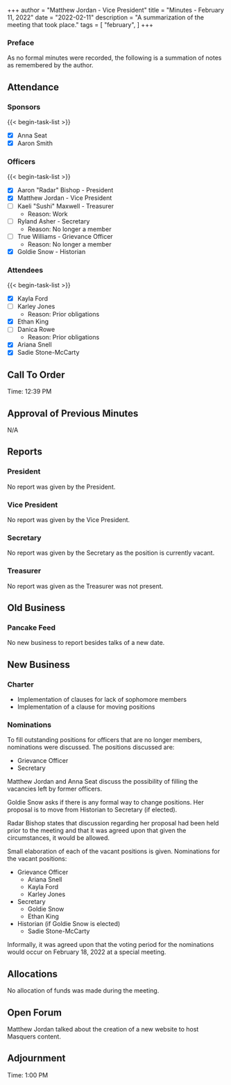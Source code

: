 +++
author = "Matthew Jordan - Vice President"
title = "Minutes - February 11, 2022"
date = "2022-02-11"
description = "A summarization of the meeting that took place."
tags = [
    "february",
]
+++

### Preface
As no formal minutes were recorded, the following is a summation of notes as remembered by the author.


## Attendance
  ### Sponsors
  {{< begin-task-list >}}
  - [x] Anna Seat
  - [x] Aaron Smith
  ### Officers
  {{< begin-task-list >}}
  - [x] Aaron "Radar" Bishop - President
  - [x] Matthew Jordan - Vice President
  - [ ] Kaeli "Sushi" Maxwell - Treasurer
    - Reason: Work
  - [ ] Ryland Asher - Secretary
    - Reason: No longer a member
  - [ ] True Williams - Grievance Officer
    - Reason: No longer a member
  - [x] Goldie Snow - Historian
  ### Attendees
  {{< begin-task-list >}}
  - [x] Kayla Ford
  - [ ] Karley Jones
    - Reason: Prior obligations
  - [x] Ethan King
  - [ ] Danica Rowe
    - Reason: Prior obligations
  - [x] Ariana Snell
  - [x] Sadie Stone-McCarty

## Call To Order
Time: 12:39 PM

## Approval of Previous Minutes
N/A

## Reports
### President
No report was given by the President.
### Vice President
No report was given by the Vice President.
### Secretary
No report was given by the Secretary as the position is currently vacant.
### Treasurer
No report was given as the Treasurer was not present.

## Old Business
 ### Pancake Feed
 No new business to report besides talks of a new date.

## New Business

### Charter
 - Implementation of clauses for lack of sophomore members
 - Implementation of a clause for moving positions

### Nominations
  To fill outstanding positions for officers that are no longer members, nominations were discussed.
  The positions discussed are:
  - Grievance Officer
  - Secretary

  Matthew Jordan and Anna Seat discuss the possibility of filling the vacancies left by former officers.

  Goldie Snow asks if there is any formal way to change positions. Her proposal is to move from Historian to Secretary (if elected).

  Radar Bishop states that discussion regarding her proposal had been held prior to the meeting and that it was agreed upon that given the circumstances, it would be allowed.

  Small elaboration of each of the vacant positions is given.
  Nominations for the vacant positions:
  - Grievance Officer
    - Ariana Snell
    - Kayla Ford
    - Karley Jones
  - Secretary
    - Goldie Snow
    - Ethan King
  - Historian (if Goldie Snow is elected)
    - Sadie Stone-McCarty

  Informally, it was agreed upon that the voting period for the nominations would occur on February 18, 2022 at a special meeting.

## Allocations
No allocation of funds was made during the meeting.

## Open Forum
Matthew Jordan talked about the creation of a new website to host Masquers content.

## Adjournment
Time: 1:00 PM